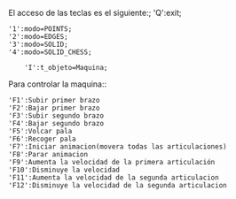 El acceso de las teclas es el siguiente:;
'Q':exit;

	'1':modo=POINTS;
	'2':modo=EDGES;
	'3':modo=SOLID;
	'4':modo=SOLID_CHESS;

        'I':t_objeto=Maquina;

Para controlar la maquina::

	'F1':Subir primer brazo
	'F2':Bajar primer brazo
	'F3':Subir segundo brazo
	'F4':Bajar segundo brazo
	'F5':Volcar pala
	'F6':Recoger pala
	'F7':Iniciar animacion(movera todas las articulaciones)
	'F8':Parar animacion
	'F9':Aumenta la velocidad de la primera articulación
	'F10':Disminuye la velocidad
	'F11':Aumenta la velocidad de la segunda articulacion
	'F12':Disminuye la velocidad de la segunda articulacion


